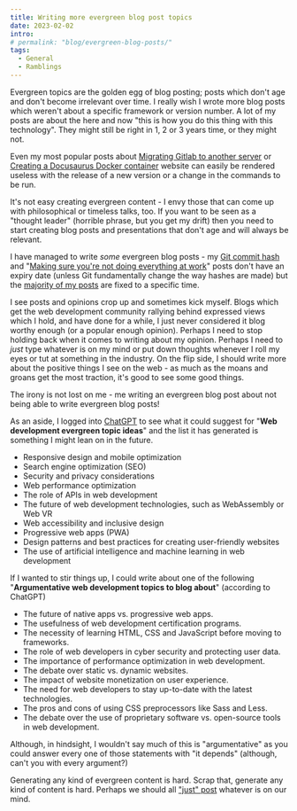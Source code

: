 ```yaml
---
title: Writing more evergreen blog post topics
date: 2023-02-02
intro:
# permalink: "blog/evergreen-blog-posts/"
tags:
  - General
  - Ramblings
---
```


Evergreen topics are the golden egg of blog posting; posts which don't age and don't become irrelevant over time. I really wish I wrote more blog posts which weren't about a specific framework or version number. A lot of my posts are about the here and now "this is how you do this thing with this technology". They might still be right in 1, 2 or 3 years time, or they might not.

Even my most popular posts about [Migrating Gitlab to another server](/blog/migrating-gitlab-from-one-server-to-another/ "Gitlab") or [Creating a Docusaurus Docker container](/blog/creating-a-docusaurus-docker-image-for-consistent-rendering-of-your-documentation/) website can easily be rendered useless with the release of a new version or a change in the commands to be run.

It's not easy creating evergreen content - I envy those that can come up with philosophical or timeless talks, too. If you want to be seen as a "thought leader" (horrible phrase, but you get my drift) then you need to start creating blog posts and presentations that don't age and will always be relevant.

I have managed to write *some* evergreen blog posts - my [Git commit hash](/blog/the-git-commit-hash/) and "[Making sure you're not doing everything at work](/blog/making-sure-youre-not-doing-everything-at-work/)" posts don't have an expiry date (unless Git fundamentally change the way hashes are made) but the [majority of my posts](/diary/) are fixed to a specific time.

I see posts and opinions crop up and sometimes kick myself. Blogs which get the web development community rallying behind expressed views which I hold, and have done for a while, I just never considered it blog worthy enough (or a popular enough opinion). Perhaps I need to stop holding back when it comes to writing about my opinion. Perhaps I need to _just_ type whatever is on my mind or put down thoughts whenever I roll my eyes or tut at something in the industry. On the flip side, I should write more about the positive things I see on the web - as much as the moans and groans get the most traction, it's good to see some good things.

The irony is not lost on me - me writing an evergreen blog post about not being able to write evergreen blog posts!

As an aside, I logged into [ChatGPT](https://chat.openai.com/) to see what it could suggest for "**Web development evergreen topic ideas**" and the list it has generated is something I might lean on in the future.

- Responsive design and mobile optimization
- Search engine optimization (SEO)
- Security and privacy considerations
- Web performance optimization
- The role of APIs in web development
- The future of web development technologies, such as WebAssembly or Web VR
- Web accessibility and inclusive design
- Progressive web apps (PWA)
- Design patterns and best practices for creating user-friendly websites
- The use of artificial intelligence and machine learning in web development

If I wanted to stir things up, I could write about one of the following "**Argumentative web development topics to blog about**" (according to ChatGPT)

- The future of native apps vs. progressive web apps.
- The usefulness of web development certification programs.
- The necessity of learning HTML, CSS and JavaScript before moving to frameworks.
- The role of web developers in cyber security and protecting user data.
- The importance of performance optimization in web development.
- The debate over static vs. dynamic websites.
- The impact of website monetization on user experience.
- The need for web developers to stay up-to-date with the latest technologies.
- The pros and cons of using CSS preprocessors like Sass and Less.
- The debate over the use of proprietary software vs. open-source tools in web development.

Although, in hindsight, I wouldn't say much of this is "argumentative" as you could answer every one of those statements with "it depends" (although, can't you with every argument?)

Generating any kind of evergreen content is hard. Scrap that, generate any kind of content is hard. Perhaps we should all ["just" post](https://andy-bell.co.uk/just-post/) whatever is on our mind.
